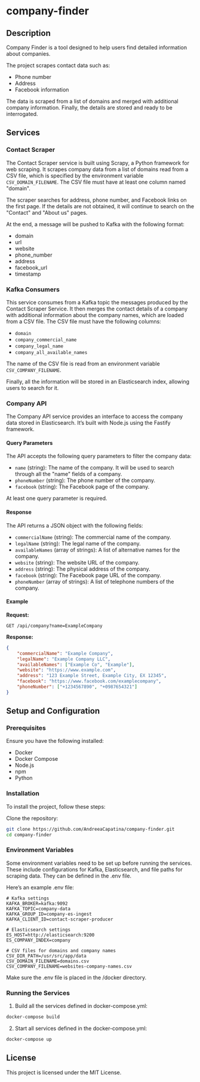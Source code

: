 # company-finder

## Description
Company Finder is a tool designed to help users find detailed information about companies. 

The project scrapes contact data such as:
- Phone number
- Address
- Facebook information

The data is scraped from a list of domains and merged with additional company information. Finally, the details are stored and ready to be interrogated.

## Services

### Contact Scraper
The Contact Scraper service is built using Scrapy, a Python framework for web scraping. It scrapes company data from a list of domains read from a CSV file, which is specified by the environment variable `CSV_DOMAIN_FILENAME`. The CSV file must have at least one column named "domain".

The scraper searches for address, phone number, and Facebook links on the first page. If the details are not obtained, it will continue to search on the "Contact" and "About us" pages.

At the end, a message will be pushed to Kafka with the following format: 
- domain
- url
- website
- phone_number
- address
- facebook_url
- timestamp

### Kafka Consumers

This service consumes from a Kafka topic the messages produced by the Contact Scraper Service. 
It then merges the contact details of a company with additional information about the company names, which are loaded from a CSV file. The CSV file must have the following columns:
- `domain`
- `company_commercial_name`
- `company_legal_name`
- `company_all_available_names`

The name of the CSV file is read from an environment variable `CSV_COMPANY_FILENAME`.

Finally, all the information will be stored in an Elasticsearch index, allowing users to search for it.

### Company API

The Company API service provides an interface to access the company data stored in Elasticsearch. It’s built with Node.js using the Fastify framework.

#### Query Parameters
The API accepts the following query parameters to filter the company data:

- `name` (string): The name of the company. It will be used to search through all the "name" fields of a company.
- `phoneNumber` (string): The phone number of the company. 
- `facebook` (string): The Facebook page of the company.

At least one query parameter is required.

#### Response
The API returns a JSON object with the following fields:
- `commercialName` (string): The commercial name of the company.
- `legalName` (string): The legal name of the company.
- `availableNames` (array of strings): A list of alternative names for the company.
- `website` (string): The website URL of the company.
- `address` (string): The physical address of the company.
- `facebook` (string): The Facebook page URL of the company.
- `phoneNumber` (array of strings): A list of telephone numbers of the company.

#### Example

**Request:**
```
GET /api/company?name=ExampleCompany
```

**Response:**
```json
{
    "commercialName": "Example Company",
    "legalName": "Example Company LLC",
    "availableNames": ["Example Co", "Example"],
    "website": "https://www.example.com",
    "address": "123 Example Street, Example City, EX 12345",
    "facebook": "https://www.facebook.com/examplecompany",
    "phoneNumber": ["+1234567890", "+0987654321"]
}
```

## Setup and Configuration

### Prerequisites
Ensure you have the following installed:
- Docker
- Docker Compose
- Node.js
- npm
- Python

### Installation
To install the project, follow these steps:

Clone the repository:

```bash
git clone https://github.com/AndreeaCapatina/company-finder.git
cd company-finder
```

### Environment Variables
Some environment variables need to be set up before running the services. These include configurations for Kafka, Elasticsearch, and file paths for scraping data. They can be defined in the .env file.

Here’s an example .env file:

```env
# Kafka settings
KAFKA_BROKER=kafka:9092
KAFKA_TOPIC=company-data
KAFKA_GROUP_ID=company-es-ingest
KAFKA_CLIENT_ID=contact-scraper-producer

# Elasticsearch settings
ES_HOST=http://elasticsearch:9200
ES_COMPANY_INDEX=company

# CSV files for domains and company names
CSV_DIR_PATH=/usr/src/app/data
CSV_DOMAIN_FILENAME=domains.csv
CSV_COMPANY_FILENAME=websites-company-names.csv
```
Make sure the .env file is placed in the /docker directory.

### Running the Services

1. Build all the services defined in docker-compose.yml:
```bash
docker-compose build
```

2. Start all services defined in the docker-compose.yml:
```bash
docker-compose up
```

## License
This project is licensed under the MIT License.